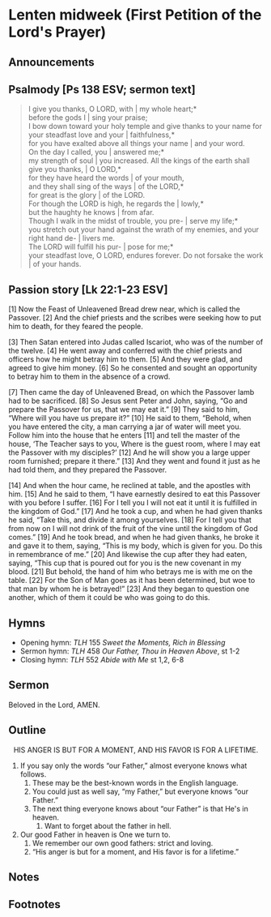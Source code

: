 <head>
<meta charset="utf-8">
<style>
</style>
<title>sermon</title>
</head>

# Lenten midweek (First Petition of the Lord's Prayer)

## Announcements

## Psalmody [Ps 138 ESV; sermon text]

> I give you thanks, O LORD, with | my whole heart;*  
> before the gods I | sing your praise;  
> I bow down toward your holy temple and give thanks to your name for your steadfast love and your | faithfulness,*  
> for you have exalted above all things your name | and your word.  
> On the day I called, you | answered me;*  
> my strength of soul | you increased.
> All the kings of the earth shall give you thanks, | O LORD,*  
> for they have heard the words | of your mouth,  
> and they shall sing of the ways | of the LORD,*  
> for great is the glory | of the LORD.  
> For though the LORD is high, he regards the | lowly,*  
> but the haughty he knows | from afar.  
> Though I walk in the midst of trouble, you pre- | serve my life;*  
> you stretch out your hand against the wrath of my enemies, and your right hand de- | livers me.  
> The LORD will fulfill his pur- | pose for me;*  
> your steadfast love, O LORD, endures forever. Do not forsake the work | of your hands.

## Passion story [Lk 22:1‑23 ESV]

[1] Now the Feast of Unleavened Bread drew near, which is called the Passover. [2] And the chief priests and the scribes were seeking how to put him to death, for they feared the people.

[3] Then Satan entered into Judas called Iscariot, who was of the number of the twelve. [4] He went away and conferred with the chief priests and officers how he might betray him to them. [5] And they were glad, and agreed to give him money. [6] So he consented and sought an opportunity to betray him to them in the absence of a crowd.

[7] Then came the day of Unleavened Bread, on which the Passover lamb had to be sacrificed. [8] So Jesus sent Peter and John, saying, “Go and prepare the Passover for us, that we may eat it.” [9] They said to him, “Where will you have us prepare it?” [10] He said to them, “Behold, when you have entered the city, a man carrying a jar of water will meet you. Follow him into the house that he enters [11] and tell the master of the house, ‘The Teacher says to you, Where is the guest room, where I may eat the Passover with my disciples?’ [12] And he will show you a large upper room furnished; prepare it there.” [13] And they went and found it just as he had told them, and they prepared the Passover.

[14] And when the hour came, he reclined at table, and the apostles with him. [15] And he said to them, “I have earnestly desired to eat this Passover with you before I suffer. [16] For I tell you I will not eat it until it is fulfilled in the kingdom of God.” [17] And he took a cup, and when he had given thanks he said, “Take this, and divide it among yourselves. [18] For I tell you that from now on I will not drink of the fruit of the vine until the kingdom of God comes.” [19] And he took bread, and when he had given thanks, he broke it and gave it to them, saying, “This is my body, which is given for you. Do this in remembrance of me.” [20] And likewise the cup after they had eaten, saying, “This cup that is poured out for you is the new covenant in my blood. [21] But behold, the hand of him who betrays me is with me on the table. [22] For the Son of Man goes as it has been determined, but woe to that man by whom he is betrayed!” [23] And they began to question one another, which of them it could be who was going to do this.

## Hymns

* Opening hymn: _TLH_ 155 _Sweet the Moments, Rich in Blessing_
* Sermon hymn: _TLH_ 458 _Our Father, Thou in Heaven Above_, st 1-2
* Closing hymn: _TLH_ 552 _Abide with Me_ st 1,2, 6-8

## Sermon

Beloved in the Lord, 
AMEN.

## Outline

<center>HIS ANGER IS BUT FOR A MOMENT, AND HIS FAVOR IS FOR A LIFETIME.</center>

1. If you say only the words “our Father,” almost everyone knows what follows.
    1. These may be the best-known words in the English language.
    2. You could just as well say, “my Father,” but everyone knows “our Father.”
    3. The next thing everyone knows about “our Father” is that He's in heaven.
        1. Want to forget about the father in hell.
1. Our good Father in heaven is One we turn to.
    1. We remember our own good fathers: strict and loving.
    1. “His anger is but for a moment, and His favor is for a lifetime.”
    
## Notes



## Footnotes


